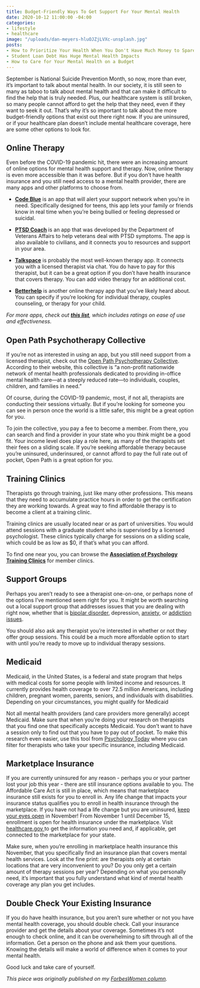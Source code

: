```yaml
---
title: Budget-Friendly Ways To Get Support For Your Mental Health
date: 2020-10-12 11:00:00 -04:00
categories:
- lifestyle
- healthcare
image: "/uploads/dan-meyers-hluOJZjLVXc-unsplash.jpg"
posts:
- How to Prioritize Your Health When You Don't Have Much Money to Spare
- Student Loan Debt Has Huge Mental Health Impacts
- How to Care for Your Mental Health on a Budget
---
```


September is National Suicide Prevention Month, so now, more than ever, it’s important to talk about mental health. In our society, it is still seen to many as taboo to talk about mental health and that can make it difficult to find the help that is truly needed. Plus, our healthcare system is still broken, so many people cannot afford to get the help that they need, even if they want to seek it out. That’s why it’s so important to talk about the more budget-friendly options that exist out there right now. If you are uninsured, or if your healthcare plan doesn’t include mental healthcare coverage, here are some other options to look for.

## **Online Therapy**

Even before the COVID-19 pandemic hit, there were an increasing amount of online options for mental health support and therapy. Now, online therapy is even more accessible than it was before. But if you don’t have health insurance and you still need access to a mental health provider, there are many apps and other platforms to choose from.

* **[Code Blue](http://codeblue.io/ "http://codeblue.io/")** is an app that will alert your support network when you’re in need. Specifically designed for teens, this app lets your family or friends know in real time when you’re being bullied or feeling depressed or suicidal.

* **[PTSD Coach](https://www.ptsd.va.gov/public/materials/apps/ptsdcoach.asp "https://www.ptsd.va.gov/public/materials/apps/ptsdcoach.asp")** is an app that was developed by the Department of Veterans Affairs to help veterans deal with PTSD symptoms. The app is also available to civilians, and it connects you to resources and support in your area.

* **[Talkspace](https://itunes.apple.com/us/app/talkspace-therapy/id661829386?mt=8 "https://itunes.apple.com/us/app/talkspace-therapy/id661829386?mt=8")** is probably the most well-known therapy app. It connects you with a licensed therapist via chat. You do have to pay for this therapist, but it can be a great option if you don’t have health insurance that covers therapy. You can add video therapy for an additional cost.

* **[Betterhelp](https://www.betterhelp.com/ "https://www.betterhelp.com/")** is another online therapy app that you’ve likely heard about. You can specify if you’re looking for individual therapy, couples counseling, or therapy for your child.

*For more apps, check out **[this list](https://adaa.org/finding-help/mobile-apps "https://adaa.org/finding-help/mobile-apps")**, which includes ratings on ease of use and effectiveness.*

## **Open Path Psychotherapy Collective**

If you’re not as interested in using an app, but you still need support from a licensed therapist, check out the [Open Path Psychotherapy Collective](https://openpathcollective.org/ "https://openpathcollective.org/"). According to their website, this collective is “a non-profit nationwide network of mental health professionals dedicated to providing in-office mental health care—at a steeply reduced rate—to individuals, couples, children, and families in need.”

Of course, during the COVID-19 pandemic, most, if not all, therapists are conducting their sessions virtually. But if you’re looking for someone you can see in person once the world is a little safer, this might be a great option for you.

To join the collective, you pay a fee to become a member. From there, you can search and find a provider in your state who you think might be a good fit. Your income level does play a role here, as many of the therapists set their fees on a sliding scale. If you’re seeking affordable therapy because you’re uninsured, underinsured, or cannot afford to pay the full rate out of pocket, Open Path is a great option for you.

## **Training Clinics**

Therapists go through training, just like many other professions. This means that they need to accumulate practice hours in order to get the certification they are working towards. A great way to find affordable therapy is to become a client at a training clinic.

Training clinics are usually located near or as part of universities. You would attend sessions with a graduate student who is supervised by a licensed psychologist. These clinics typically charge for sessions on a sliding scale, which could be as low as $0, if that’s what you can afford.

To find one near you, you can browse the **[Association of Psychology Training Clinics](https://www.aptc.org/?module=Members&event=Clinics "https://www.aptc.org/?module=Members&event=Clinics")** for member clinics.

## **Support Groups**

Perhaps you aren’t ready to see a therapist one-on-one, or perhaps none of the options I’ve mentioned seem right for you. It might be worth searching out a local support group that addresses issues that you are dealing with right now, whether that is [bipolar disorder](https://www.dbsalliance.org/support/chapters-and-support-groups/find-a-support-group/ "https://www.dbsalliance.org/support/chapters-and-support-groups/find-a-support-group/"), depression, [anxiety](https://adaa.org/supportgroups "https://adaa.org/supportgroups"), or [addiction](https://www.aa.org/ "https://www.aa.org/") [issues](https://na.org/ "https://na.org/").

You should also ask any therapist you’re interested in whether or not they offer group sessions. This could be a much more affordable option to start with until you’re ready to move up to individual therapy sessions.

## **Medicaid**

Medicaid, in the United States, is a federal and state program that helps with medical costs for some people with limited income and resources. It currently provides health coverage to over 72.5 million Americans, including children, pregnant women, parents, seniors, and individuals with disabilities. Depending on your circumstances, you might qualify for Medicaid

Not all mental health providers (and care providers more generally) accept Medicaid. Make sure that when you’re doing your research on therapists that you find one that specifically accepts Medicaid. You don’t want to have a session only to find out that you have to pay out of pocket. To make this research even easier, use this tool from [Psychology Today](https://www.psychologytoday.com/us/therapists "https://www.psychologytoday.com/us/therapists") where you can filter for therapists who take your specific insurance, including Medicaid.

## **Marketplace Insurance**

If you are currently uninsured for any reason - perhaps you or your partner lost your job this year - there are still insurance options available to you. The Affordable Care Act is still in place, which means that marketplace insurance still exists for you to enroll in. Any life change that impacts your insurance status qualifies you to enroll in health insurance through the marketplace. If you have not had a life change but you are uninsured, [keep your eyes open](https://www.healthcare.gov/ "https://www.healthcare.gov/") in November! From November 1 until December 15, enrollment is open for health insurance under the marketplace. Visit [healthcare.gov ](https://www.healthcare.gov/ "https://www.healthcare.gov/")to get the information you need and, if applicable, get connected to the marketplace for your state.

Make sure, when you’re enrolling in marketplace health insurance this November, that you specifically find an insurance plan that covers mental health services. Look at the fine print: are therapists only at certain locations that are very inconvenient to you? Do you only get a certain amount of therapy sessions per year? Depending on what you personally need, it’s important that you fully understand what kind of mental health coverage any plan you get includes.

## **Double Check Your Existing Insurance**

If you do have health insurance, but you aren’t sure whether or not you have mental health coverage, you should double check. Call your insurance provider and get the details about your coverage. Sometimes it’s not enough to check online, and it can be overwhelming to sift through all of the information. Get a person on the phone and ask them your questions. Knowing the details will make a world of difference when it comes to your mental health.

Good luck and take care of yourself.

*This piece was originally published on my [ForbesWomen column](https://www.forbes.com/sites/maggiegermano/2020/09/29/budget-friendly-ways-to-get-support-for-your-mental-health/#1013b3751b17).*